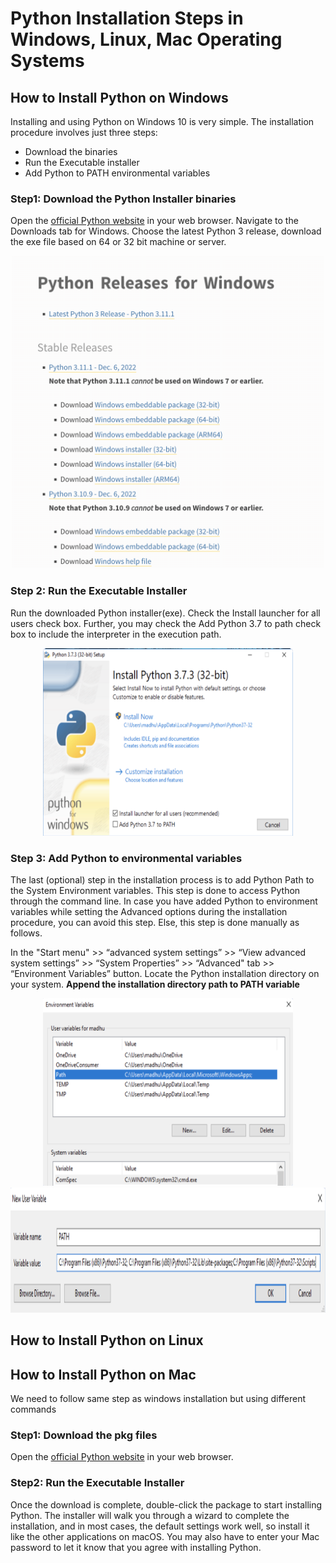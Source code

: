 # Python Installation Steps in Windows, Linux, Mac Operating Systems


## How to Install Python on Windows 


Installing and using Python on Windows 10 is very simple. The installation procedure involves just three steps:

- Download the binaries
- Run the Executable installer
- Add Python to PATH environmental variables

### Step1: Download the Python Installer binaries
Open the [official Python website](https://python.org/downloads/windows/) in your web browser. Navigate to the Downloads tab for Windows.
Choose the latest Python 3 release, download the exe file based on 64 or 32 bit machine or server.

<center><img src="/imgs/window_ins.png" width="500" height="500"></center>

### Step 2: Run the Executable Installer
Run the downloaded Python installer(exe).
Check the Install launcher for all users check box. Further, you may check the Add Python 3.7 to path check box to include the interpreter in the execution path.


<center><img src="/imgs/window_ins2.png" width="400" height="300"></center>

### Step 3: Add Python to environmental variables
The last (optional) step in the installation process is to add Python Path to the System Environment variables. This step is done to access Python through the command line. In case you have added Python to environment variables while setting the Advanced options during the installation procedure, you can avoid this step. Else, this step is done manually as follows.

In the "Start menu" >> “advanced system settings” >> “View advanced system settings” >> 
      “System Properties” >> “Advanced" tab >> “Environment Variables” button. 
      Locate the Python installation directory on your system.
      **Append the installation directory path to PATH variable**
      
<center><img src="/imgs/window_ins3.png" width="400" height="300"></center>

<center><img src="/imgs/window_ins4.png" width="800" height="200"></center>



## How to Install Python on Linux



## How to Install Python on Mac
We need to follow same step as windows installation but using different commands

### Step1: Download the pkg files
Open the [official Python website](https://www.python.org/downloads) in your web browser.
### Step2: Run the Executable Installer
Once the download is complete, double-click the package to start installing Python. The installer will walk you through a wizard to complete the installation, and in most cases, the default settings work well, so install it like the other applications on macOS. You may also have to enter your Mac password to let it know that you agree with installing Python.

